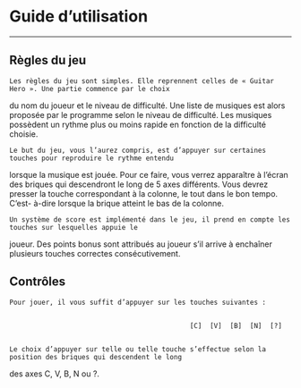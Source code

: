 Guide d’utilisation
===

***

Règles du jeu 
---

	Les règles du jeu sont simples. Elle reprennent celles de « Guitar Hero ». Une partie commence par le choix
du nom du joueur et le niveau de difficulté. Une liste de musiques est alors proposée par le programme selon le 
niveau de difficulté. Les musiques possèdent un rythme plus ou moins rapide en fonction de la difficulté choisie. 


	Le but du jeu, vous l’aurez compris, est d’appuyer sur certaines touches pour reproduire le rythme entendu 
lorsque la musique est jouée. Pour ce faire, vous verrez apparaître à l’écran des briques qui descendront le long 
de 5 axes différents. Vous devrez presser la touche correspondant à la colonne, le tout dans le bon tempo. C’est-
à-dire lorsque la brique atteint le bas de la colonne.


	Un système de score est implémenté dans le jeu, il prend en compte les touches sur lesquelles appuie le 
joueur. Des points bonus sont attribués au joueur s’il arrive à enchaîner plusieurs touches correctes consécutivement.


Contrôles 
---

	Pour jouer, il vous suffit d’appuyer sur les touches suivantes :


                                                 [C]  [V]  [B]  [N]  [?] 


	Le choix d’appuyer sur telle ou telle touche s’effectue selon la position des briques qui descendent le long 
des axes C, V, B, N ou ?.
